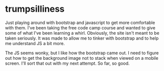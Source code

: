 # trumpsilliness
Just playing around with bootstrap and javascript to get more comfortable with them. I've been taking the free code camp course and 
wanted to give some of what I've been learning a whirl. Obviously, the site isn't meant to be taken seriously. It was made to allow
me to tinker with bootstrap and to help me understand JS a bit more. 

The JS seems wonky, but I like how the bootstrap came out. I need to figure out how to get the background image not to stack when
viewed on a mobile screen. I'll sort that out with my next attempt. So far, so good. 



